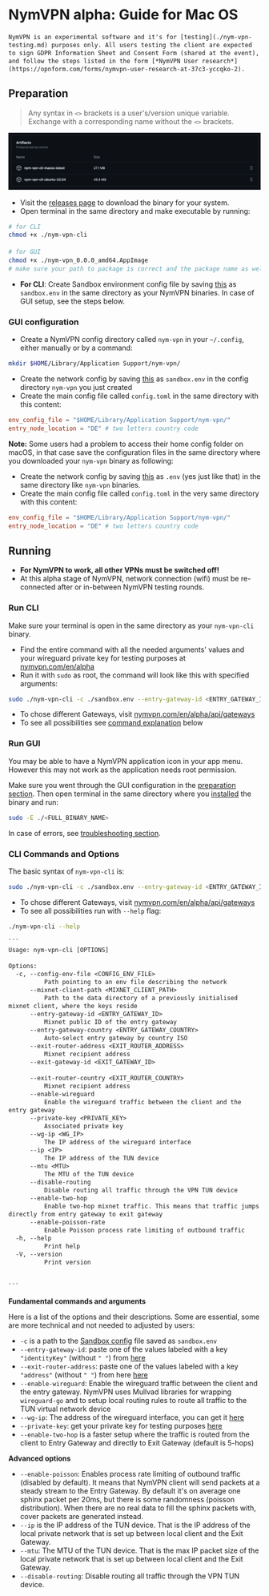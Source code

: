 # NymVPN alpha: Guide for Mac OS

```admonish warning
NymVPN is an experimental software and it's for [testing](./nym-vpn-testing.md) purposes only. All users testing the client are expected to sign GDPR Information Sheet and Consent Form (shared at the event), and follow the steps listed in the form [*NymVPN User research*](https://opnform.com/forms/nymvpn-user-research-at-37c3-yccqko-2).
```

## Preparation

> Any syntax in `<>` brackets is a user's/version unique variable. Exchange with a corresponding name without the `<>` brackets.

![](images/image1.png)

* Visit the [releases page](https://github.com/nymtech/nym/releases/tag/ccc) to download the binary for your system.
* Open terminal in the same directory and make executable by running:

```sh
# for CLI
chmod +x ./nym-vpn-cli

# for GUI
chmod +x ./nym-vpn_0.0.0_amd64.AppImage
# make sure your path to package is correct and the package name as well
```

* **For CLI**: Create Sandbox environment config file by saving [this](https://raw.githubusercontent.com/nymtech/nym/develop/envs/sandbox.env) as `sandbox.env` in the same directory as your NymVPN binaries. In case of GUI setup, see the steps below.

### GUI configuration

* Create a NymVPN config directory called `nym-vpn` in your `~/.config`, either manually or by a command:
```sh
mkdir $HOME/Library/Application Support/nym-vpn/
```
* Create the network config by saving [this](https://raw.githubusercontent.com/nymtech/nym/develop/envs/sandbox.env) as `sandbox.env` in the config directory `nym-vpn` you just created
* Create the main config file called `config.toml` in the same directory with this content:
```toml
env_config_file = "$HOME/Library/Application Support/nym-vpn/"
entry_node_location = "DE" # two letters country code
```

**Note:** Some users had a problem to access their home config folder on macOS, in that case save the configuration files in the same directory where you downloaded your `nym-vpn` binary as following:

* Create the network config by saving [this](https://raw.githubusercontent.com/nymtech/nym/develop/envs/sandbox.env) as `.env` (yes just like that) in the same directory like `nym-vpn` binaries.
* Create the main config file called `config.toml` in the very same directory with this content:
```toml
env_config_file = "$HOME/Library/Application Support/nym-vpn/"
entry_node_location = "DE" # two letters country code
```

## Running

* **For NymVPN to work, all other VPNs must be switched off!**
* At this alpha stage of NymVPN, network connection (wifi) must be re-connected after or in-between NymVPN testing rounds.

### Run CLI

Make sure your terminal is open in the same directory as your `nym-vpn-cli` binary.

* Find the entire command with all the needed arguments' values and your wireguard private key for testing purposes at [nymvpn.com/en/alpha](https://nymvpn.com/en/alpha)
* Run it with `sudo` as root, the command will look like this with specified arguments:
```sh
sudo ./nym-vpn-cli -c ./sandbox.env --entry-gateway-id <ENTRY_GATEWAY_ID> --exit-router-address <EXIT_ROUTER_ADDRESS> --enable-wireguard --private-key <PRIVATE_KEY> --wg-ip <WG_IP>
```
* To chose different Gateways, visit [nymvpn.com/en/alpha/api/gateways](https://nymvpn.com/en/alpha/api/gateways)
* To see all possibilities see [command explanation](#cli-commands-and-options) below

### Run GUI

You may be able to have a NymVPN application icon in your app menu. However this may not work as the application needs root permission.

Make sure you went through the GUI configuration in the [preparation section](#gui-configuration). Then open terminal in the same directory where you [installed](#preparation) the binary and run:

```sh
sudo -E ./<FULL_BINARY_NAME>
```

In case of errors, see [troubleshooting section](./nym-vpn-troubleshooting.md#macos-alert-on-nymvpn-ui-startup).

### CLI Commands and Options

The basic syntax of `nym-vpn-cli` is:
```sh
sudo ./nym-vpn-cli -c ./sandbox.env --entry-gateway-id <ENTRY_GATEWAY_ID> --exit-router-address <EXIT_ROUTER_ADDRESS> --enable-wireguard --private-key <PRIVATE_KEY> --wg-ip <WG_IP>
```
* To chose different Gateways, visit [nymvpn.com/en/alpha/api/gateways](https://nymvpn.com/en/alpha/api/gateways)
* To see all possibilities run with `--help` flag:
```sh
./nym-vpn-cli --help
```

~~~admonish example collapsible=true title="Console output"
```
Usage: nym-vpn-cli [OPTIONS]

Options:
  -c, --config-env-file <CONFIG_ENV_FILE>
          Path pointing to an env file describing the network
      --mixnet-client-path <MIXNET_CLIENT_PATH>
          Path to the data directory of a previously initialised mixnet client, where the keys reside
      --entry-gateway-id <ENTRY_GATEWAY_ID>
          Mixnet public ID of the entry gateway
      --entry-gateway-country <ENTRY_GATEWAY_COUNTRY>
          Auto-select entry gateway by country ISO
      --exit-router-address <EXIT_ROUTER_ADDRESS>
          Mixnet recipient address
      --exit-gateway-id <EXIT_GATEWAY_ID>

      --exit-router-country <EXIT_ROUTER_COUNTRY>
          Mixnet recipient address
      --enable-wireguard
          Enable the wireguard traffic between the client and the entry gateway
      --private-key <PRIVATE_KEY>
          Associated private key
      --wg-ip <WG_IP>
          The IP address of the wireguard interface
      --ip <IP>
          The IP address of the TUN device
      --mtu <MTU>
          The MTU of the TUN device
      --disable-routing
          Disable routing all traffic through the VPN TUN device
      --enable-two-hop
          Enable two-hop mixnet traffic. This means that traffic jumps directly from entry gateway to exit gateway
      --enable-poisson-rate
          Enable Poisson process rate limiting of outbound traffic
  -h, --help
          Print help
  -V, --version
          Print version


```
~~~

**Fundamental commands and arguments**

Here is a list of the options and their descriptions. Some are essential, some are more technical and not needed to adjusted by users:

- `-c` is a path to the [Sandbox config](https://raw.githubusercontent.com/nymtech/nym/develop/envs/sandbox.env) file saved as `sandbox.env`
- `--entry-gateway-id`: paste one of the values labeled with a key `"identityKey"` (without `" "`) from [here](https://nymvpn.com/en/alpha/api/gateways)
- `--exit-router-address`: paste one of the values labeled with a key `"address"` (without `" "`) from here [here](https://nymvpn.com/en/alpha/api/gateways)
- `--enable-wireguard`: Enable the wireguard traffic between the client and the entry gateway. NymVPN uses Mullvad libraries for wrapping `wireguard-go` and to setup local routing rules to route all traffic to the TUN virtual network device
- `--wg-ip`: The address of the wireguard interface, you can get it [here](https://nymvpn.com/en/alpha)
- `--private-key`: get your private key for testing purposes [here](https://nymvpn.com/en/alpha)
- `--enable-two-hop` is a faster setup where the traffic is routed from the client to Entry Gateway and directly to Exit Gateway (default is 5-hops)

**Advanced options**

- `--enable-poisson`: Enables process rate limiting of outbound traffic (disabled by default). It means that NymVPN client will send packets at a steady stream to the Entry Gateway. By default it's on average one sphinx packet per 20ms, but there is some randomness (poisson distribution). When there are no real data to fill the sphinx packets with, cover packets are generated instead.
- `--ip` is the IP address of the TUN device. That is the IP address of the local private network that is set up between local client and the Exit Gateway.
- `--mtu`: The MTU of the TUN device. That is the max IP packet size of the local private network that is set up between local client and the Exit Gateway.
- `--disable-routing`: Disable routing all traffic through the VPN TUN device.
